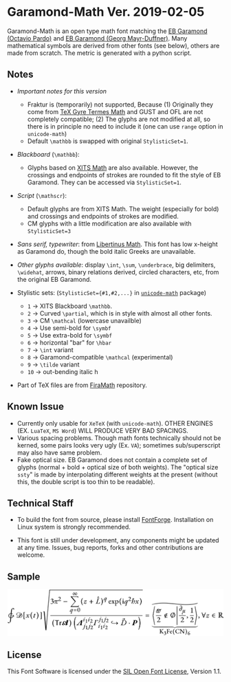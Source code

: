 # Garamond-Math Ver. 2019-02-05

Garamond-Math is an open type math font matching the [EB Garamond (Octavio Pardo)](https://github.com/octaviopardo/EBGaramond12/) and [EB Garamond (Georg Mayr-Duffner)](https://github.com/georgd/EB-Garamond).
Many mathematical symbols are derived from other fonts (see below), others are made from scratch. The metric is generated with a python script.

## Notes

- *Important notes for this version* 
    - Fraktur is (temporarily) not supported, Because (1) Originally they come from  [TeX Gyre Termes Math](http://www.gust.org.pl/projects/e-foundry/tg-math/) and GUST and OFL are not completely compatible; (2) The glyphs are not modified at all, so there is in principle no need to include it (one can use `range` option in `unicode-math`) 
    - Default `\mathbb` is swapped with original `StylisticSet=1`.

- *Blackboard* (`\mathbb`):
    - Glyphs based on [XITS Math](https://github.com/khaledhosny/xits) are also available. However, the crossings and endpoints of strokes are rounded to fit the style of EB Garamond. They can be accessed via `StylisticSet=1`.

- *Script* (`\mathscr`):
    - Default glyphs are from XITS Math. The weight (especially for bold) and crossings and endpoints of strokes are modified.
    - CM glyphs with a little modification are also available with `StylisticSet=3`

- *Sans serif, typewriter*: from [Libertinus Math](https://github.com/khaledhosny/libertinus). This font has low x-height as Garamond do, though the bold italic Greeks are unavailable.

- *Other glyphs available*: display `\int`, `\sum`, `\underbrace`, big delimiters, `\widehat`, arrows, binary relations derived, circled characters, etc, from the original EB Garamond.

- Stylistic sets: (`StylisticSet={#1,#2,...}` in [`unicode-math`](https://ctan.org/pkg/unicode-math?lang=en) package)

    - `1` → XITS Blackboard `\mathbb`.
    - `2` → Curved `\partial`, which is in style with almost all other fonts.
    - `3` → CM `\mathcal` (lowercase unavailble)
    - `4` → Use semi-bold for `\symbf`
    - `5` → Use extra-bold for `\symbf`
    - `6` → horizontal "bar" for `\hbar`
    - `7` → `\int` variant
    - `8` → Garamond-compatible `\mathcal` (experimental)
    - `9` → `\tilde` variant
    - `10` → out-bending italic h

- Part of TeX files are from [FiraMath](https://github.com/Stone-Zeng/FiraMath) repository.

## Known Issue
- Currently only usable for `XeTeX` (with `unicode-math`). OTHER ENGINES (EX. `LuaTeX`, `MS Word`) WILL PRODUCE VERY BAD SPACINGS.
- Various spacing problems. Though math fonts technically should not be kerned, some pairs looks very ugly (Ex. `VA`); sometimes sub/superscript may also have same problem.
- Fake optical size. EB Garamond does not contain a complete set of glyphs (normal + bold + optical size of both weights). The "optical size `ssty`" is made by interpolating different weights at the present (without this, the double script is too thin to be readable). 

## Technical Staff
- To build the font from source, please install [FontForge](https://github.com/fontforge/fontforge). Installation on Linux system is strongly recommended.

- This font is still under development, any components might be updated at any time. Issues, bug reports, forks and other contributions are welcome.

## Sample

![sample](images/sample.svg)

## License

This Font Software is licensed under the [SIL Open Font License](http://scripts.sil.org/OFL), Version 1.1.


